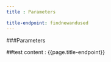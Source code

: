 ```yaml
---
title : Parameters

title-endpoint: findnewandused
---
```


###Parameters

##test content : {{page.title-endpoint}} 
